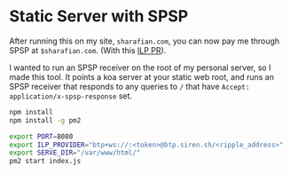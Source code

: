 # Static Server with SPSP

After running this on my site, `sharafian.com`, you can now pay me through SPSP
at `$sharafian.com`. (With this [ILP
PR](https://github.com/interledgerjs/ilp/pull/126)).

I wanted to run an SPSP receiver on the root of my personal server, so I made
this tool. It points a koa server at your static web root, and runs an SPSP
receiver that responds to any queries to `/` that have `Accept:
application/x-spsp-response` set.

```sh
npm install
npm install -g pm2

export PORT=8080
export ILP_PROVIDER="btp+ws://:<token>@btp.siren.sh/<ripple_address>"
export SERVE_DIR="/var/www/html/"
pm2 start index.js
```
